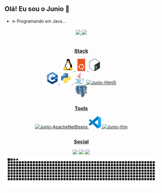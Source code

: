 ## Olá! Eu sou o Junio 👋

- ☕ Programando em Java... 


<div align="center">
  <a href="https://github.com/JunioAlexandre">
    <img height="180em" src="https://github-readme-stats.vercel.app/api?username=JunioAlexandre&show_icons=true&theme=tokyonight&include_all_commits=true&count_private=true&cache_seconds=1800"/>
  <img height="180em" src="https://github-readme-stats.vercel.app/api/top-langs/?username=JunioAlexandre&layout=compact&langs_count=16&theme=tokyonight&cache_seconds=1800"/>
<br><br>
    
<h3>Stack</h3>
  <img alt="Junio-Linux" height="40" width="40" src="https://raw.githubusercontent.com/devicons/devicon/master/icons/linux/linux-original.svg">
  <img alt="Junio-Ubuntu" height="40" width="40" src="https://raw.githubusercontent.com/devicons/devicon/master/icons/ubuntu/ubuntu-original.svg">
  <img alt="Junio-Bash" height="40" width="40" src="https://raw.githubusercontent.com/devicons/devicon/master/icons/bash/bash-original.svg">

  <br>
  <img alt="Junio-Cplusplus" height="40" width="40" src="https://raw.githubusercontent.com/devicons/devicon/master/icons/cplusplus/cplusplus-original.svg">
  <img alt="Junio-Python" height="40" width="40" src="https://raw.githubusercontent.com/devicons/devicon/master/icons/python/python-original.svg">
  <img alt="Junio-Java" height="40" width="40" src="https://raw.githubusercontent.com/devicons/devicon/master/icons/java/java-original.svg">
  <img alt="Junio-Html5" height="40" width="40" src="https://cdn.jsdelivr.net/gh/devicons/devicon/icons/html5/html5-original.svg">

  <br>
  <img alt="Junio-Postgresql" height="40" width="40" src="https://raw.githubusercontent.com/devicons/devicon/master/icons/postgresql/postgresql-original.svg">
  
  <h3>Tools</h3>
  <img alt="Junio-ApacheNetBeans" height="40" width="40" src="https://upload.wikimedia.org/wikipedia/commons/9/98/Apache_NetBeans_Logo.svg">
  <img alt="Junio-VsCode" height="40" width="40" src="https://raw.githubusercontent.com/devicons/devicon/master/icons/vscode/vscode-original.svg">
  <img alt="Junio-Vim" height="40" width="40" src="https://cdn.jsdelivr.net/gh/devicons/devicon/icons/vim/vim-original.svg">
</div>
    
##
<div align="center">
  <h3>Social</h3>
  <a href="https://instagram.com/junioalexandr" target="_blank"><img src="https://img.shields.io/badge/-Instagram-%23E4405F?style=for-the-badge&logo=instagram&logoColor=white" target="_blank"></a>
  <a href="https://linkedin.com/in/junio-alexandre" target="_blank">
    <img src="https://img.shields.io/badge/-LinkedIn-%230A66C2?style=for-the-badge&logo=linkedin&logoColor=white" target="_blank"></a>
  <a href="https://dev.to/junioalexandre" target="_blank">
    <img src="https://img.shields.io/badge/-Dev.to-0A0A0A?style=for-the-badge&logo=dev.to&logoColor=white" target="_blank">
</a>

<div>
<picture align="center">  
  <source media="(prefers-color-scheme: dark)" srcset="https://raw.githubusercontent.com/JunioAlexandre/JunioAlexandre/output/github-contribution-grid-snake-dark.svg">
  <source media="(prefers-color-scheme: light)" srcset="https://raw.githubusercontent.com/JunioAlexandre/JunioAlexandre/output/github-contribution-grid-snake-dark.svg">
  <img align="center" alt="github contribution grid snake animation" src="https://raw.githubusercontent.com/JunioAlexandre/JunioAlexandre/output/github-contribution-grid-snake.svg">
</picture>
